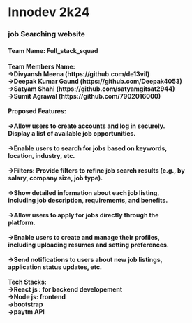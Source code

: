 # Innodev 2k24
<h3>job Searching website</h3>
<h4>Team Name: Full_stack_squad</h4>

<h4>Team Members Name:<br>
->Divyansh Meena (https://github.com/de13vil)<br>
->Deepak Kumar Gaund (https://github.com/Deepak4053)<br>
->Satyam Shahi (https://github.com/satyamgitsat2944)<br>
->Sumit Agrawal (https://github.com/7902016000)<br>
<br>
Proposed Features:<br>
  <br>
->Allow users to create accounts and log in securely.<br>
  Display a list of available job opportunities.<br>
  <br>
->Enable users to search for jobs based on keywords,<br>
  location, industry, etc.<br>
  <br>
->Filters: Provide filters to refine job search results (e.g., by<br>
  salary, company size, job type).<br>
  <br>
->Show detailed information about each job listing,<br>
  including job description, requirements, and benefits.<br>
  <br>
->Allow users to apply for jobs directly through the<br>
  platform.<br>
  <br>
->Enable users to create and manage their profiles,<br>
  including uploading resumes and setting preferences.<br>
  <br>
->Send notifications to users about new job listings,<br>
  application status updates, etc.<br>
  <br>
Tech Stacks:<br>
->React js : for backend developement<br>
->Node js: frontend<br>
->bootstrap<br>
->paytm API</h4>
